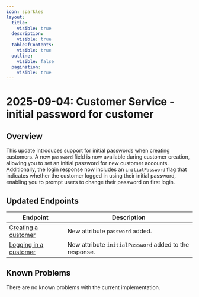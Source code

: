 ```yaml
---
icon: sparkles
layout:
  title:
    visible: true
  description:
    visible: true
  tableOfContents:
    visible: true
  outline:
    visible: false
  pagination:
    visible: true
---
```


# 2025-09-04: Customer Service - initial password for customer

## Overview

This update introduces support for initial passwords when creating customers. A new `password` field is now available during customer creation, allowing you to set an initial password for new customer accounts. Additionally, the login response now includes an `initialPassword` flag that indicates whether the customer logged in using their initial password, enabling you to prompt users to change their password on first login.

## Updated Endpoints

| Endpoint | Description |
|----------|-------------|
| [Creating a customer](https://developer.emporix.io/api-references/api-guides-and-references/companies-and-customers/customer-service/api-reference/account-and-profile#post-customer-tenant-customers) | New attribute `password` added.|
| [Logging in a customer](https://developer.emporix.io/api-references/api-guides-and-references/companies-and-customers/customer-management/api-reference/authentication-and-authorization#post-customer-tenant-login) | New attribute `initialPassword` added to the response. |

## Known Problems

There are no known problems with the current implementation.